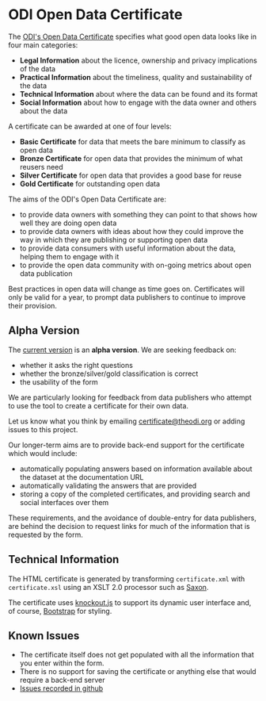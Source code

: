 # ODI Open Data Certificate

The [ODI's Open Data Certificate](http://theodi.github.com/open-data-certificate/certificate.html) specifies what good open data looks like in four main categories:

  * **Legal Information** about the licence, ownership and privacy implications of the data
  * **Practical Information** about the timeliness, quality and sustainability of the data
  * **Technical Information** about where the data can be found and its format
  * **Social Information** about how to engage with the data owner and others about the data
  
A certificate can be awarded at one of four levels:

  * **Basic Certificate** for data that meets the bare minimum to classify as open data
  * **Bronze Certificate** for open data that provides the minimum of what reusers need
  * **Silver Certificate** for open data that provides a good base for reuse
  * **Gold Certificate** for outstanding open data

The aims of the ODI's Open Data Certificate are:

  * to provide data owners with something they can point to that shows how well they are doing open data
  * to provide data owners with ideas about how they could improve the way in which they are publishing or supporting open data
  * to provide data consumers with useful information about the data, helping them to engage with it
  * to provide the open data community with on-going metrics about open data publication

Best practices in open data will change as time goes on. Certificates will only be valid for a year, to prompt data publishers to continue to improve their provision.

## Alpha Version
  
The [current version](http://theodi.github.com/open-data-certificate/certificate.html) is an **alpha version**. We are seeking feedback on:

  * whether it asks the right questions
  * whether the bronze/silver/gold classification is correct
  * the usability of the form

We are particularly looking for feedback from data publishers who attempt to use the tool to create a certificate for their own data.

Let us know what you think by emailing [certificate@theodi.org](mailto:certificate@theodi.org) or adding issues to this project.

Our longer-term aims are to provide back-end support for the certificate which would include:

  * automatically populating answers based on information available about the dataset at the documentation URL
  * automatically validating the answers that are provided
  * storing a copy of the completed certificates, and providing search and social interfaces over them

These requirements, and the avoidance of double-entry for data publishers, are behind the decision to request links for much of the information that is requested by the form.

## Technical Information

The HTML certificate is generated by transforming `certificate.xml` with `certificate.xsl` using an XSLT 2.0 processor such as [Saxon](http://saxonica.com).

The certificate uses [knockout.js](http://knockoutjs.com/) to support its dynamic user interface and, of course, [Bootstrap](http://twitter.github.com/bootstrap/) for styling.

## Known Issues

  * The certificate itself does not get populated with all the information that you enter within the form.
  * There is no support for saving the certificate or anything else that would require a back-end server
  * [Issues recorded in github](https://github.com/theodi/open-data-certificate)